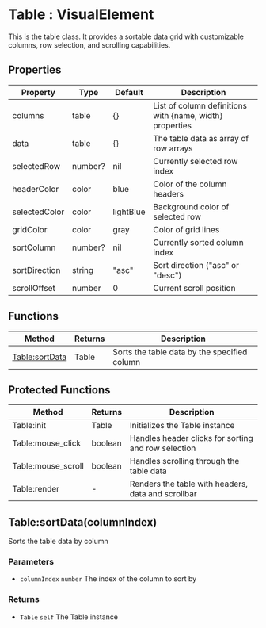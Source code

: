 # Table : VisualElement
This is the table class. It provides a sortable data grid with customizable columns,
row selection, and scrolling capabilities.

## Properties

|Property|Type|Default|Description|
|---|---|---|---|
|columns|table|{}|List of column definitions with {name, width} properties
|data|table|{}|The table data as array of row arrays
|selectedRow|number?|nil|Currently selected row index
|headerColor|color|blue|Color of the column headers
|selectedColor|color|lightBlue|Background color of selected row
|gridColor|color|gray|Color of grid lines
|sortColumn|number?|nil|Currently sorted column index
|sortDirection|string|"asc"|Sort direction ("asc" or "desc")
|scrollOffset|number|0|Current scroll position

## Functions

|Method|Returns|Description|
|---|---|---|
|[Table:sortData](#table-sortdata)|Table|Sorts the table data by the specified column


## Protected Functions

|Method|Returns|Description|
|---|---|---|
|Table:init|Table|Initializes the Table instance
|Table:mouse_click|boolean|Handles header clicks for sorting and row selection
|Table:mouse_scroll|boolean|Handles scrolling through the table data
|Table:render|-|Renders the table with headers, data and scrollbar

## Table:sortData(columnIndex)
Sorts the table data by column

### Parameters
* `columnIndex` `number` The index of the column to sort by

### Returns
* `Table` `self` The Table instance


